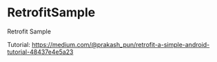 # RetrofitSample
Retrofit Sample

Tutorial: 
https://medium.com/@prakash_pun/retrofit-a-simple-android-tutorial-48437e4e5a23
